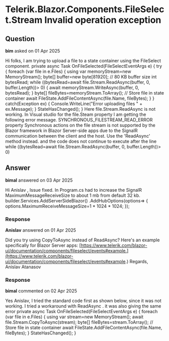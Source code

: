 # Telerik.Blazor.Components.FileSelect.Stream Invalid operation exception

## Question

**bim** asked on 01 Apr 2025

Hi folks, I am trying to upload a file to a state container using the FileSelect component. private async Task OnFileSelected(FileSelectEventArgs e) { try { foreach (var file in e.Files) { using var memoryStream=new MemoryStream(); byte[] buffer=new byte[81920]; // 80 KB buffer size int bytesRead; while ((bytesRead=await file.Stream.ReadAsync(buffer, 0, buffer.Length))> 0) { await memoryStream.WriteAsync(buffer, 0, bytesRead); } byte[] fileBytes=memoryStream.ToArray(); // Store file in state container await FileState.AddFileContentAsync(file.Name, fileBytes); } } catch(Exception ex) { Console.WriteLine("Error uploading files " + ex.Message); } StateHasChanged(); } Here file.Stream.ReadAsync is not working. In Visual studio for the file.Steam property I am getting the following error message. SYNCHRONOUS_FILESTREAM_READ_ERROR property Synchronous actions on the file stream is not supported by the Blazor framework in Blazor Server-side apps due to the SignalR communication between the client and the host. Use the 'ReadAsync' method instead. and the code does not continue to execute after the line while ((bytesRead=await file.Stream.ReadAsync(buffer, 0, buffer.Length))> 0)

## Answer

**bimal** answered on 03 Apr 2025

Hi Anislav , Issue fixed. In Program.cs had to increase the SignalR MaximumMessageReceiveSize to about 1 mb from default 32 kb. builder.Services.AddServerSideBlazor() .AddHubOptions(options=> { options.MaximumReceiveMessageSize=1 * 1024 * 1024; });

### Response

**Anislav** answered on 01 Apr 2025

Did you try using CopyToAsync instead of ReadAsync? Here's an example specifically for Blazor Server apps: [https://www.telerik.com/blazor-ui/documentation/components/fileselect/events#example.](https://www.telerik.com/blazor-ui/documentation/components/fileselect/events#example.) Regards, Anislav Atanasov

### Response

**bimal** commented on 02 Apr 2025

Yes Anislav, I tried the standard code first as shown below, since it was not working. I tried a workaround with ReadAsync . it was also giving the same error private async Task OnFileSelected(FileSelectEventArgs e) { foreach (var file in e.Files) { using var stream=new MemoryStream(); await file.Stream.CopyToAsync(stream); byte[] fileBytes=stream.ToArray(); // Store file in state container await FileState.AddFileContentAsync(file.Name, fileBytes); } StateHasChanged(); }
